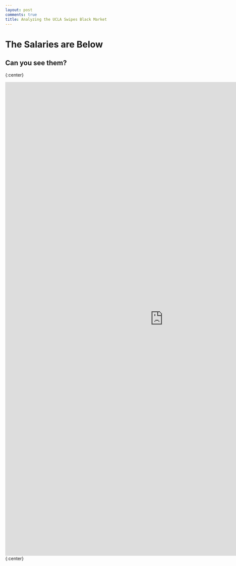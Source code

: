 ```yaml
---
layout: post
comments: true
title: Analyzing the UCLA Swipes Black Market
---
```


# The Salaries are Below

## Can you see them?


{:center}
<iframe src="https://ritvikmath.shinyapps.io/TestShiny/" style="border: none; width: 1000px; height: 1500px"></iframe>
{:center}

